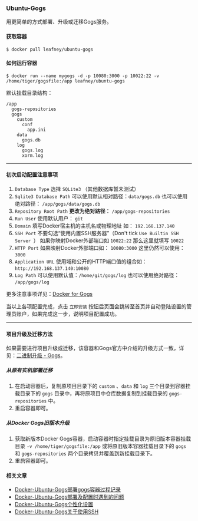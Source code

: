 ### Ubuntu-Gogs

用更简单的方式部署、升级或迁移Gogs服务。

#### 获取容器

```
$ docker pull leafney/ubuntu-gogs
```

#### 如何运行容器

```
$ docker run --name mygogs -d -p 10080:3000 -p 10022:22 -v /home/tiger/gogsfile:/app leafney/ubuntu-gogs
```

默认挂载目录结构：

```
/app
  gogs-repositories
  gogs
    custom
      conf
        app.ini
    data
      gogs.db
    log
      gogs.log
      xorm.log
```

***

#### 初次启动配置注意事项

1. `Database Type` 选择 `SQLite3`  （其他数据库暂未测试）
2. `Sqlite3 Database Path` 可以使用默认相对路径：`data/gogs.db` 也可以使用绝对路径： `/app/gogs/data/gogs.db`
3. `Repository Root Path` **更改为绝对路径**： `/app/gogs-repositories`
4. `Run User` 使用默认用户： `git`
5. `Domain` 填写Docker宿主机的主机名或物理地址 如： `192.168.137.140`
6. `SSH Port` 不要勾选“使用内置SSH服务器”（Don't tick `Use Builtin SSH Server
`） 如果你映射Docker外部端口如 `10022:22` 那么这里就填写 `10022`
7. `HTTP Port` 如果映射Docker外部端口如： `10080:3000` 这里仍然可以使用：`3000`
8. `Application URL` 使用域和公开的HTTP端口值的组合如：`http://192.168.137.140:10080`
9. `Log Path` 可以使用默认值：`/home/git/gogs/log` 也可以使用绝对路径： `/app/gogs/log`

更多注意事项详见：[Docker for Gogs](https://github.com/gogits/gogs/blob/master/docker/README.md#settings)

当以上各项配置完成，点击 `立即安装` 按钮后页面会跳转至首页并自动登陆设置的管理员账户，如果完成这一步，说明项目配置成功。

***

#### 项目升级及迁移方法

如果需要进行项目升级或迁移，该容器和Gogs官方中介绍的升级方式一致，详见：[二进制升级 - Gogs](https://gogs.io/docs/upgrade/upgrade_from_binary)。

##### 从原有实机部署迁移

1. 在启动容器后，复制原项目目录下的 `custom` 、`data` 和 `log` 三个目录到容器挂载目录下的 `gogs` 目录中，再将原项目中仓库数据复制到挂载目录的 `gogs-repositories` 中。
2. 重启容器即可。

##### 从Docker Gogs旧版本升级

1. 获取新版本Docker Gogs容器，启动容器时指定挂载目录为原旧版本容器挂载目录 `-v /home/tiger/gogsfile:/app` 或将原旧版本容器挂载目录下的 `gogs` 和 `gogs-repositories` 两个目录拷贝并覆盖到新挂载目录下。
2. 重启容器即可。

#### 相关文章

* [Docker-Ubuntu-Gogs部署gogs容器过程记录](http://www.itfanr.cc/2017/03/23/docker-ubuntu-gogs-deploy/)
* [Docker-Ubuntu-Gogs部署及配置时遇到的问题](http://www.itfanr.cc/2017/03/24/docker-ubuntu-gogs-problems/)
* [Docker-Ubuntu-Gogs个性化设置](http://www.itfanr.cc/2017/03/27/docker-ubuntu-gogs-custom/)
* [Docker-Ubuntu-Gogs关于使用SSH](http://www.itfanr.cc/2017/07/21/docker-ubuntu-gogs-ssh/)

